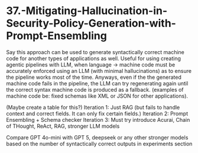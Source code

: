 # 37.-Mitigating-Hallucination-in-Security-Policy-Generation-with-Prompt-Ensembling

Say this approach can be used to generate syntactically correct machine code for another types of applications as well. Useful for using creating agentic pipelines with LLM, when language -> machine code must be accurately enforced using an LLM (with minimal hallucinations) as to ensure the pipeline works most of the time. Anyways, even if the the generated machine code fails in the pipeline, the LLM can try regenerating again until the correct syntax machine code is produced as a fallback. (examples of machine code be: fixed schemas like XML or JSON for other applications).

(Maybe create a table for this?)
Iteration 1: Just RAG (but fails to handle context and correct fields. It can only fix certain fields.)
Iteration 2: Prompt Ensembling + Schema checker
Iteration 3: Must try introduce Acurai, Chain of THought, ReAct, RAG, stronger LLM models 

Compare GPT 4o-mini with GPT 5, deepseek or any other stronger models based on the number of syntactically correct outputs in experiments section
